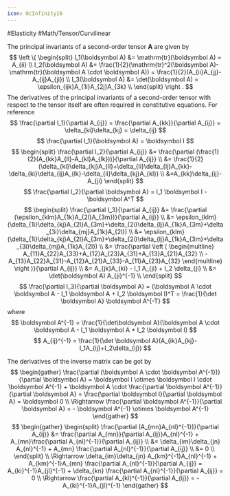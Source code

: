 ```yaml
---
icon: OcInfinity16
---
```


#Elasticity #Math/Tensor/Curvilinear


The principal invariants of a second-order tensor $\boldsymbol A$ are given by
$$
\left \{
\begin{split}
I_1(\boldsymbol A) &= \mathrm{tr}(\boldsymbol A) = A_{ii} \\
I_2(\boldsymbol A) &= \frac{1}{2}(\mathrm{tr}^2(\boldsymbol A)-\mathrm{tr}(\boldsymbol A \cdot \boldsymbol A))
= \frac{1}{2}(A_{ii}A_{jj}-A_{ij}A_{ji}) \\
I_3(\boldsymbol A) &= \det(\boldsymbol A) = \epsilon_{ijk}A_{1i}A_{2j}A_{3k} \\
\end{split}
\right .
$$
The derivatives of the principal invariants of a second-order tensor with respect to the tensor itself are often required in constitutive equations. For reference
$$
\frac{\partial I_1}{\partial A_{ij}} = \frac{\partial A_{kk}}{\partial A_{ij}} = \delta_{ki}\delta_{kj} = \delta_{ij}
$$
$$
\frac{\partial I_1}{\boldsymbol A} = \boldsymbol I
$$
$$
\begin{split}
\frac{\partial I_2}{\partial A_{ij}} &= \frac{\partial (\frac{1}{2}(A_{kk}A_{ll}-A_{kl}A_{lk}))}{\partial A_{ij}} \\
&= \frac{1}{2}(\delta_{ki}\delta_{kj}A_{ll}+\delta_{li}\delta_{lj}A_{kk}-\delta_{ki}\delta_{lj}A_{lk}-\delta_{li}\delta_{kj}A_{kl}) \\
&=A_{kk}\delta_{ij}-A_{ji}
\end{split}
$$
$$
\frac{\partial I_2}{\partial \boldsymbol A} = I_1 \boldsymbol I - \boldsymbol A^T
$$
$$
\begin{split}
\frac{\partial I_3}{\partial A_{ij}} &= \frac{\partial (\epsilon_{klm}A_{1k}A_{2l}A_{3m})}{\partial A_{ij}} \\
&= \epsilon_{klm}(\delta_{1i}\delta_{kj}A_{2l}A_{3m}+\delta_{2i}\delta_{lj}A_{1k}A_{3m}+\delta_{3i}\delta_{mj}A_{1k}A_{2l}) \\
&= \epsilon_{klm}(\delta_{1i}\delta_{kj}A_{2l}A_{3m}+\delta_{2i}\delta_{lj}A_{1k}A_{3m}+\delta_{3i}\delta_{mj}A_{1k}A_{2l}) \\
&= \frac{\partial \left (
\begin{multline}
A_{11}A_{22}A_{33}+A_{12}A_{23}A_{31}+A_{13}A_{21}A_{32} \\
-A_{13}A_{22}A_{31}-A_{12}A_{21}A_{33}-A_{11}A_{23}A_{32}
\end{multline}
\right )}{\partial A_{ij}} \\
&= A_{jk}A_{ki} - I_1 A_{ji} + I_2 \delta_{ji} \\
&= \det(\boldsymbol A) A_{ji}^{-1} \\
\end{split}
$$
$$
\frac{\partial I_3}{\partial \boldsymbol A} = (\boldsymbol A \cdot \boldsymbol A - I_1 \boldsymbol A + I_2 \boldsymbol I)^T = \frac{1}{\det \boldsymbol A} \boldsymbol A^{-T}
$$
where
$$
\boldsymbol A^{-1} = \frac{1}{\det\boldsymbol A}(\boldsymbol A \cdot \boldsymbol A - I_1 \boldsymbol A + I_2 \boldsymbol I)
$$
$$
A_{ij}^{-1} = \frac{1}{\det \boldsymbol A}(A_{ik}A_{kj}-I_1A_{ij}+I_2\delta_{ij})
$$

The derivatives of the inverse matrix can be got by
$$
\begin{gather}
\frac{\partial (\boldsymbol A \cdot \boldsymbol A^{-1})}{\partial \boldsymbol A} = \boldsymbol I \otimes \boldsymbol I \cdot \boldsymbol A^{-1} + \boldsymbol A \cdot \frac{\partial \boldsymbol A^{-1}}{\partial \boldsymbol A} = \frac{\partial \boldsymbol I}{\partial \boldsymbol A} = \boldsymbol 0 \\
\Rightarrow \frac{\partial \boldsymbol A^{-1}}{\partial \boldsymbol A} = - \boldsymbol A^{-1} \otimes \boldsymbol A^{-1}
\end{gather}
$$
$$
\begin{gather}
\begin{split}
\frac{\partial (A_{mn}A_{nl}^{-1})}{\partial A_{ij}} &= \frac{\partial A_{mn}}{\partial A_{ij}}A_{nl}^{-1} + A_{mn}\frac{\partial A_{nl}^{-1}}{\partial A_{ij}} \\
&= \delta_{im}\delta_{jn} A_{nl}^{-1} + A_{mn} \frac{\partial A_{nl}^{-1}}{\partial A_{ij}} \\
&= 0 \\
\end{split} \\
\Rightarrow
\delta_{im}\delta_{jn} A_{km}^{-1}A_{nl}^{-1} + A_{km}^{-1}A_{mn} \frac{\partial A_{nl}^{-1}}{\partial A_{ij}} = A_{ki}^{-1}A_{jl}^{-1} + \delta_{kn} \frac{\partial A_{nl}^{-1}}{\partial A_{ij}} = 0 \\
\Rightarrow
\frac{\partial A_{kl}^{-1}}{\partial A_{ij}} = - A_{ki}^{-1}A_{jl}^{-1}
\end{gather}
$$
